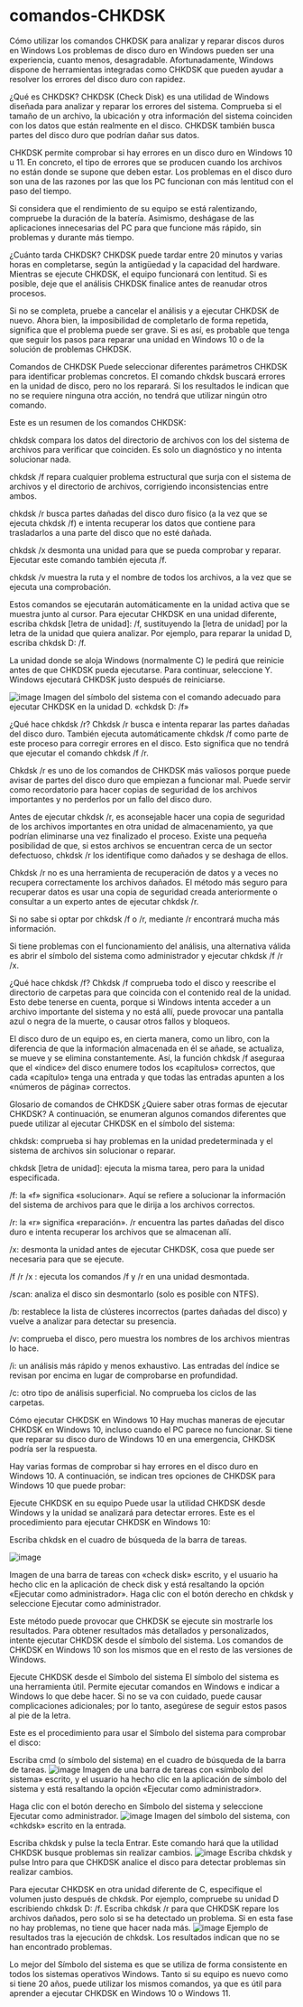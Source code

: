 # comandos-CHKDSK
Cómo utilizar los comandos CHKDSK para analizar y reparar discos duros en Windows
Los problemas de disco duro en Windows pueden ser una experiencia, cuanto menos, desagradable. Afortunadamente, Windows dispone de herramientas integradas como CHKDSK que pueden ayudar a resolver los errores del disco duro con rapidez.

¿Qué es CHKDSK?
CHKDSK (Check Disk) es una utilidad de Windows diseñada para analizar y reparar los errores del sistema. Comprueba si el tamaño de un archivo, la ubicación y otra información del sistema coinciden con los datos que están realmente en el disco. CHKDSK también busca partes del disco duro que podrían dañar sus datos.

CHKDSK permite comprobar si hay errores en un disco duro en Windows 10 u 11. En concreto, el tipo de errores que se producen cuando los archivos no están donde se supone que deben estar. Los problemas en el disco duro son una de las razones por las que los PC funcionan con más lentitud con el paso del tiempo.

Si considera que el rendimiento de su equipo se está ralentizando, compruebe la duración de la batería. Asimismo, deshágase de las aplicaciones innecesarias del PC para que funcione más rápido, sin problemas y durante más tiempo.

¿Cuánto tarda CHKDSK?
CHKDSK puede tardar entre 20 minutos y varias horas en completarse, según la antigüedad y la capacidad del hardware. Mientras se ejecute CHKDSK, el equipo funcionará con lentitud. Si es posible, deje que el análisis CHKDSK finalice antes de reanudar otros procesos.

Si no se completa, pruebe a cancelar el análisis y a ejecutar CHKDSK de nuevo. Ahora bien, la imposibilidad de completarlo de forma repetida, significa que el problema puede ser grave. Si es así, es probable que tenga que seguir los pasos para reparar una unidad en Windows 10 o de la solución de problemas CHKDSK.

Comandos de CHKDSK
Puede seleccionar diferentes parámetros CHKDSK para identificar problemas concretos. El comando chkdsk buscará errores en la unidad de disco, pero no los reparará. Si los resultados le indican que no se requiere ninguna otra acción, no tendrá que utilizar ningún otro comando.

Este es un resumen de los comandos CHKDSK:

chkdsk compara los datos del directorio de archivos con los del sistema de archivos para verificar que coinciden. Es solo un diagnóstico y no intenta solucionar nada.

chkdsk /f repara cualquier problema estructural que surja con el sistema de archivos y el directorio de archivos, corrigiendo inconsistencias entre ambos.

chkdsk /r busca partes dañadas del disco duro físico (a la vez que se ejecuta chkdsk /f) e intenta recuperar los datos que contiene para trasladarlos a una parte del disco que no esté dañada.

chkdsk /x desmonta una unidad para que se pueda comprobar y reparar. Ejecutar este comando también ejecuta /f.

chkdsk /v muestra la ruta y el nombre de todos los archivos, a la vez que se ejecuta una comprobación.

Estos comandos se ejecutarán automáticamente en la unidad activa que se muestra junto al cursor. Para ejecutar CHKDSK en una unidad diferente, escriba chkdsk [letra de unidad]: /f, sustituyendo la [letra de unidad] por la letra de la unidad que quiera analizar. Por ejemplo, para reparar la unidad D, escriba chkdsk D: /f.

La unidad donde se aloja Windows (normalmente C) le pedirá que reinicie antes de que CHKDSK pueda ejecutarse. Para continuar, seleccione Y. Windows ejecutará CHKDSK justo después de reiniciarse.

![image](https://github.com/user-attachments/assets/2aa5126c-945f-42f5-9f7f-291aebe28844)
Imagen del símbolo del sistema con el comando adecuado para ejecutar CHKDSK en la unidad D. «chkdsk D: /f»

¿Qué hace chkdsk /r?
Chkdsk /r busca e intenta reparar las partes dañadas del disco duro. También ejecuta automáticamente chkdsk /f como parte de este proceso para corregir errores en el disco. Esto significa que no tendrá que ejecutar el comando chkdsk /f /r.

Chkdsk /r es uno de los comandos de CHKDSK más valiosos porque puede avisar de partes del disco duro que empiezan a funcionar mal. Puede servir como recordatorio para hacer copias de seguridad de los archivos importantes y no perderlos por un fallo del disco duro.

Antes de ejecutar chkdsk /r, es aconsejable hacer una copia de seguridad de los archivos importantes en otra unidad de almacenamiento, ya que podrían eliminarse una vez finalizado el proceso. Existe una pequeña posibilidad de que, si estos archivos se encuentran cerca de un sector defectuoso, chkdsk /r los identifique como dañados y se deshaga de ellos.

Chkdsk /r no es una herramienta de recuperación de datos y a veces no recupera correctamente los archivos dañados. El método más seguro para recuperar datos es usar una copia de seguridad creada anteriormente o consultar a un experto antes de ejecutar chkdsk /r.

Si no sabe si optar por chkdsk /f o /r, mediante /r encontrará mucha más información.

Si tiene problemas con el funcionamiento del análisis, una alternativa válida es abrir el símbolo del sistema como administrador y ejecutar chkdsk /f /r /x.

¿Qué hace chkdsk /f?
Chkdsk /f comprueba todo el disco y reescribe el directorio de carpetas para que coincida con el contenido real de la unidad. Esto debe tenerse en cuenta, porque si Windows intenta acceder a un archivo importante del sistema y no está allí, puede provocar una pantalla azul o negra de la muerte, o causar otros fallos y bloqueos.

El disco duro de un equipo es, en cierta manera, como un libro, con la diferencia de que la información almacenada en él se añade, se actualiza, se mueve y se elimina constantemente. Así, la función chkdsk /f aseguraa que el «índice» del disco enumere todos los «capítulos» correctos, que cada «capítulo» tenga una entrada y que todas las entradas apunten a los «números de página» correctos.

Glosario de comandos de CHKDSK
¿Quiere saber otras formas de ejecutar CHKDSK? A continuación, se enumeran algunos comandos diferentes que puede utilizar al ejecutar CHKDSK en el símbolo del sistema:

chkdsk: comprueba si hay problemas en la unidad predeterminada y el sistema de archivos sin solucionar o reparar.

chkdsk [letra de unidad]: ejecuta la misma tarea, pero para la unidad especificada.

/f: la «f» significa «solucionar». Aquí se refiere a solucionar la información del sistema de archivos para que le dirija a los archivos correctos.

/r: la «r» significa «reparación». /r encuentra las partes dañadas del disco duro e intenta recuperar los archivos que se almacenan allí.

/x: desmonta la unidad antes de ejecutar CHKDSK, cosa que puede ser necesaria para que se ejecute.

/f /r /x : ejecuta los comandos /f y /r en una unidad desmontada.

/scan: analiza el disco sin desmontarlo (solo es posible con NTFS).

/b: restablece la lista de clústeres incorrectos (partes dañadas del disco) y vuelve a analizar para detectar su presencia.

/v: comprueba el disco, pero muestra los nombres de los archivos mientras lo hace.

/i: un análisis más rápido y menos exhaustivo. Las entradas del índice se revisan por encima en lugar de comprobarse en profundidad.

/c: otro tipo de análisis superficial. No comprueba los ciclos de las carpetas.

Cómo ejecutar CHKDSK en Windows 10
Hay muchas maneras de ejecutar CHKDSK en Windows 10, incluso cuando el PC parece no funcionar. Si tiene que reparar su disco duro de Windows 10 en una emergencia, CHKDSK podría ser la respuesta.

Hay varias formas de comprobar si hay errores en el disco duro en Windows 10. A continuación, se indican tres opciones de CHKDSK para Windows 10 que puede probar:

Ejecute CHKDSK en su equipo
Puede usar la utilidad CHKDSK desde Windows y la unidad se analizará para detectar errores. Este es el procedimiento para ejecutar CHKDSK en Windows 10:

Escriba chkdsk en el cuadro de búsqueda de la barra de tareas.

![image](https://github.com/user-attachments/assets/790416b9-0e80-4d9b-b3d0-84ee27ed0ac7)

Imagen de una barra de tareas con «check disk» escrito, y el usuario ha hecho clic en la aplicación de check disk y está resaltando la opción «Ejecutar como administrador».
Haga clic con el botón derecho en chkdsk y seleccione Ejecutar como administrador.

Este método puede provocar que CHKDSK se ejecute sin mostrarle los resultados. Para obtener resultados más detallados y personalizados, intente ejecutar CHKDSK desde el símbolo del sistema. Los comandos de CHKDSK en Windows 10 son los mismos que en el resto de las versiones de Windows.

Ejecute CHKDSK desde el Símbolo del sistema
El símbolo del sistema es una herramienta útil. Permite ejecutar comandos en Windows e indicar a Windows lo que debe hacer. Si no se va con cuidado, puede causar complicaciones adicionales; por lo tanto, asegúrese de seguir estos pasos al pie de la letra.

Este es el procedimiento para usar el Símbolo del sistema para comprobar el disco:

Escriba cmd (o símbolo del sistema) en el cuadro de búsqueda de la barra de tareas.
![image](https://github.com/user-attachments/assets/a4e0f6f7-4cd7-4625-b3d2-49fd7232670a)
Imagen de una barra de tareas con «símbolo del sistema» escrito, y el usuario ha hecho clic en la aplicación de símbolo del sistema y está resaltando la opción «Ejecutar como administrador».

Haga clic con el botón derecho en Símbolo del sistema y seleccione Ejecutar como administrador.
![image](https://github.com/user-attachments/assets/9a4d9c8a-df3a-4f44-a556-ef3c5073b35d)
Imagen del símbolo del sistema, con «chkdsk» escrito en la entrada.

Escriba chkdsk y pulse la tecla Entrar. Este comando hará que la utilidad CHKDSK busque problemas sin realizar cambios.
![image](https://github.com/user-attachments/assets/50924f7e-25f7-4c01-b4c5-775603fe3ff1)
Escriba chkdsk y pulse Intro para que CHKDSK analice el disco para detectar problemas sin realizar cambios.

Para ejecutar CHKDSK en otra unidad diferente de C, especifique el volumen justo después de chkdsk. Por ejemplo, compruebe su unidad D escribiendo chkdsk D: /f.
Escriba chkdsk /r para que CHKDSK repare los archivos dañados, pero solo si se ha detectado un problema. Si en esta fase no hay problemas, no tiene que hacer nada más.
![image](https://github.com/user-attachments/assets/660aab12-4bc4-4321-8b01-fdb167b103ab)
Ejemplo de resultados tras la ejecución de chkdsk. Los resultados indican que no se han encontrado problemas.

Lo mejor del Símbolo del sistema es que se utiliza de forma consistente en todos los sistemas operativos Windows. Tanto si su equipo es nuevo como si tiene 20 años, puede utilizar los mismos comandos, ya que es útil para aprender a ejecutar CHKDSK en Windows 10 o Windows 11.
